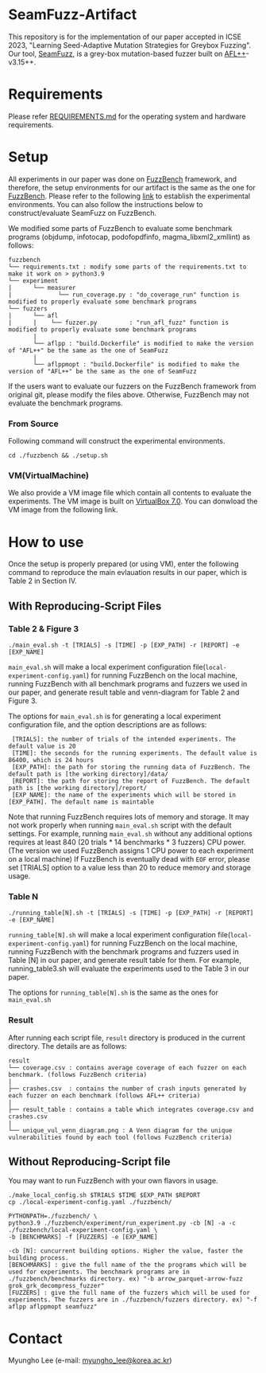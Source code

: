 # SeamFuzz-Artifact
This repository is for the implementation of our paper accepted in ICSE 2023, "Learning Seed-Adaptive Mutation Strategies for
Greybox Fuzzing".
Our tool, [SeamFuzz](https://github.com/kupl/SeamFuzz-public), is a grey-box mutation-based fuzzer built on [AFL++](https://github.com/AFLplusplus/AFLplusplus)-v3.15++.

# Requirements
Please refer [REQUIREMENTS.md](./REQUIREMENTS.md) for the operating system and hardware requirements.

# Setup
All experiments in our paper was done on [FuzzBench](https://github.com/google/fuzzbench) framework,
and therefore, the setup environments for our artifact is the same as the one for [FuzzBench](https://github.com/google/fuzzbench).
Please refer to the following [link](https://google.github.io/fuzzbench/) to establish the experimental environments.
You can also follow the instructions below to construct/evaluate SeamFuzz on FuzzBench.

We modified some parts of FuzzBench to evaluate some benchmark programs (objdump, infotocap, podofopdfinfo, magma_libxml2_xmllint) as follows:
```
fuzzbench
└── requirements.txt : modify some parts of the requirements.txt to make it work on > python3.9
└── experiment
|      └── measurer
|             └── run_coverage.py : "do_coverage_run" function is modified to properly evaluate some benchmark programs
└── fuzzers
|      └── afl
|      |    └── fuzzer.py         : "run_afl_fuzz" function is modified to properly evaluate some benchmark programs
       |
       └── aflpp : "build.Dockerfile" is modified to make the version of "AFL++" be the same as the one of SeamFuzz
       |
       └── aflppmopt : "build.Dockerfile" is modified to make the version of "AFL++" be the same as the one of SeamFuzz
```
If the users want to evaluate our fuzzers on the FuzzBench framework from original git, 
please modify the files above.
Otherwise, FuzzBench may not evaluate the benchmark programs.



### From Source
Following command will construct the experimental environments.  

```
cd ./fuzzbench && ./setup.sh
```


### VM(VirtualMachine) 
We also provide a VM image file which contain all contents to evaluate the experiments.
The VM image is built on [VirtualBox 7.0](https://www.virtualbox.org).
You can donwload the VM image from the following link.

# How to use
Once the setup is properly prepared (or using VM), enter the following command to reproduce the main evlauation results in our paper, which is Table 2 in Section IV.

## With Reproducing-Script Files

### Table 2 & Figure 3

```
./main_eval.sh -t [TRIALS] -s [TIME] -p [EXP_PATH] -r [REPORT] -e [EXP_NAME]
```

`main_eval.sh` will make a local experiment configuration file(`local-experiment-config.yaml`) for running FuzzBench on the local machine, running FuzzBench with all benchmark programs and fuzzers we used in our paper, and generate result table and venn-diagram for Table 2 and Figure 3.

The options for `main_eval.sh` is for generating a local experiment configuration file, and the option descriptions are as follows:

```
 [TRIALS]: the number of trials of the intended experiments. The default value is 20
 [TIME]: the seconds for the running experiments. The default value is 86400, which is 24 hours
 [EXP_PATH]: the path for storing the running data of FuzzBench. The default path is [the working directory]/data/
 [REPORT]: the path for storing the report of FuzzBench. The default path is [the working directory]/report/
 [EXP_NAME]: the name of the experiments which will be stored in [EXP_PATH]. The default name is maintable
```

Note that running FuzzBench requires lots of memory and storage. It may not work properly when running `main_eval.sh` script with the default settings. 
For example, running `main_eval.sh` without any additional options requires at least 840 (20 trials * 14 benchmarks * 3 fuzzers) CPU power. (The version we used FuzzBench assigns 1 CPU power to each experiment on a local machine)
If FuzzBench is eventually dead with `EOF` error, please set [TRIALS] option to a value less than 20 to reduce memory and storage usage. 

### Table N

```
./running_table[N].sh -t [TRIALS] -s [TIME] -p [EXP_PATH] -r [REPORT] -e [EXP_NAME]
```

`running_table[N].sh` will make a local experiment configuration file(`local-experiment-config.yaml`) for running FuzzBench on the local machine, running FuzzBench with the benchmark programs and fuzzers used in Table [N] in our paper, and generate result table for them.
For example, running_table3.sh will evaluate the experiments used to the Table 3 in our paper.

The options for `running_table[N].sh` is the same as the ones for `main_eval.sh`

### Result
After running each script file, `result` directory is produced in the current directory.
The details are as follows:

```
result
└── coverage.csv : contains average coverage of each fuzzer on each benchmark. (follows FuzzBench criteria)
|      
├── crashes.csv  : contains the number of crash inputs generated by each fuzzer on each benchmark (follows AFL++ criteria)
|      
├── result_table : contains a table which integrates coverage.csv and crashes.csv
|
└── unique_vul_venn_diagram.png : A Venn diagram for the unique vulnerabilities found by each tool (follows FuzzBench criteria)
```

## Without Reproducing-Script file 
You may want to run FuzzBench with your own flavors in usage.

```
./make_local_config.sh $TRIALS $TIME $EXP_PATH $REPORT
cp ./local-experiment-config.yaml ./fuzzbench/

PYTHONPATH=./fuzzbench/ \
python3.9 ./fuzzbench/experiment/run_experiment.py -cb [N] -a -c ./fuzzbench/local-experiment-config.yaml \
-b [BENCHMARKS] -f [FUZZERS] -e [EXP_NAME]
```

```
-cb [N]: cuncurrent building options. Higher the value, faster the building process. 
[BENCHMARKS] : give the full name of the the programs which will be used for experiments. The benchmark programs are in ./fuzzbench/benchmarks directory. ex) "-b arrow_parquet-arrow-fuzz grok_grk_decompress_fuzzer"
[FUZZERS] : give the full name of the fuzzers which will be used for experiments. The fuzzers are in ./fuzzbench/fuzzers directory. ex) "-f aflpp aflppmopt seamfuzz"
```

# Contact
Myungho Lee (e-mail: myungho_lee@korea.ac.kr)

